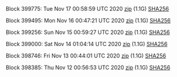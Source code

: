 Block 399775: Tue Nov 17 00:58:59 UTC 2020 [zip](https://dash-bootstrap.ams3.digitaloceanspaces.com/testnet/2020-11-17/bootstrap.dat.zip) (1.1G) [SHA256](https://dash-bootstrap.ams3.digitaloceanspaces.com/testnet/2020-11-17/sha256.txt)

Block 399495: Mon Nov 16 00:47:21 UTC 2020 [zip](https://dash-bootstrap.ams3.digitaloceanspaces.com/testnet/2020-11-16/bootstrap.dat.zip) (1.1G) [SHA256](https://dash-bootstrap.ams3.digitaloceanspaces.com/testnet/2020-11-16/sha256.txt)

Block 399256: Sun Nov 15 00:59:27 UTC 2020 [zip](https://dash-bootstrap.ams3.digitaloceanspaces.com/testnet/2020-11-15/bootstrap.dat.zip) (1.1G) [SHA256](https://dash-bootstrap.ams3.digitaloceanspaces.com/testnet/2020-11-15/sha256.txt)

Block 399000: Sat Nov 14 01:04:14 UTC 2020 [zip](https://dash-bootstrap.ams3.digitaloceanspaces.com/testnet/2020-11-14/bootstrap.dat.zip) (1.1G) [SHA256](https://dash-bootstrap.ams3.digitaloceanspaces.com/testnet/2020-11-14/sha256.txt)

Block 398746: Fri Nov 13 00:44:01 UTC 2020 [zip](https://dash-bootstrap.ams3.digitaloceanspaces.com/testnet/2020-11-13/bootstrap.dat.zip) (1.1G) [SHA256](https://dash-bootstrap.ams3.digitaloceanspaces.com/testnet/2020-11-13/sha256.txt)

Block 398385: Thu Nov 12 00:56:53 UTC 2020 [zip](https://dash-bootstrap.ams3.digitaloceanspaces.com/testnet/2020-11-12/bootstrap.dat.zip) (1.1G) [SHA256](https://dash-bootstrap.ams3.digitaloceanspaces.com/testnet/2020-11-12/sha256.txt)
